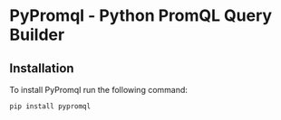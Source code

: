 PyPromql - Python PromQL Query Builder
=============================

Installation
------------
To install PyPromql run the following command:
```bash
pip install pypromql
```